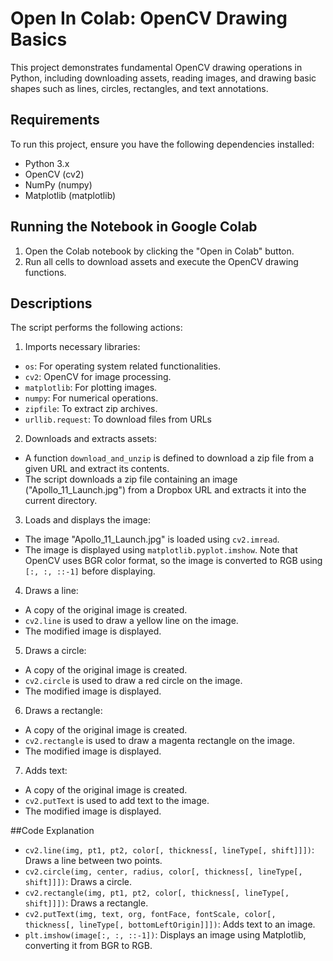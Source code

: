 # Open In Colab: OpenCV Drawing Basics
This project demonstrates fundamental OpenCV drawing operations in Python, including downloading assets, reading images, and drawing basic shapes such as lines, circles, rectangles, and text annotations.

## Requirements
To run this project, ensure you have the following dependencies installed:
- Python 3.x
- OpenCV (cv2)
- NumPy (numpy)
- Matplotlib (matplotlib)

## Running the Notebook in Google Colab
1. Open the Colab notebook by clicking the "Open in Colab" button.
2. Run all cells to download assets and execute the OpenCV drawing functions.

## Descriptions
The script performs the following actions:
1. Imports necessary libraries:
- ``os``: For operating system related functionalities.
- ``cv2``: OpenCV for image processing.
- ``matplotlib``: For plotting images.
- ``numpy``: For numerical operations.
- ``zipfile``: To extract zip archives.
- ``urllib.request``: To download files from URLs
2. Downloads and extracts assets:
- A function ``download_and_unzip`` is defined to download a zip file from a given URL and extract its contents.
- The script downloads a zip file containing an image ("Apollo_11_Launch.jpg") from a Dropbox URL and extracts it into the current directory.
3. Loads and displays the image:
- The image "Apollo_11_Launch.jpg" is loaded using ``cv2.imread``.
- The image is displayed using ``matplotlib.pyplot.imshow``. Note that OpenCV uses BGR color format, so the image is converted to RGB using ``[:, :, ::-1]`` before displaying.
4. Draws a line:
- A copy of the original image is created.
- ``cv2.line`` is used to draw a yellow line on the image.
- The modified image is displayed.
5. Draws a circle:
- A copy of the original image is created.
- ``cv2.circle`` is used to draw a red circle on the image.
- The modified image is displayed.
6. Draws a rectangle:
- A copy of the original image is created.
- ``cv2.rectangle`` is used to draw a magenta rectangle on the image.
- The modified image is displayed.
7. Adds text:
- A copy of the original image is created.
- ``cv2.putText`` is used to add text to the image.
- The modified image is displayed.

##Code Explanation
- ``cv2.line(img, pt1, pt2, color[, thickness[, lineType[, shift]]])``: Draws a line between two points.
- ``cv2.circle(img, center, radius, color[, thickness[, lineType[, shift]]])``: Draws a circle.
- ``cv2.rectangle(img, pt1, pt2, color[, thickness[, lineType[, shift]]])``: Draws a rectangle.
- ``cv2.putText(img, text, org, fontFace, fontScale, color[, thickness[, lineType[, bottomLeftOrigin]]])``: Adds text to an image.
- ``plt.imshow(image[:, :, ::-1])``: Displays an image using Matplotlib, converting it from BGR to RGB.
